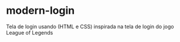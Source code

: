 # modern-login
 Tela de login usando (HTML e CSS) inspirada na tela de login do jogo League of Legends
